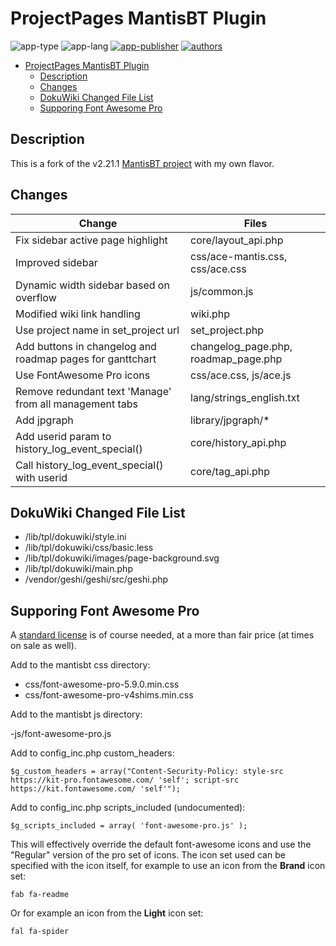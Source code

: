 # ProjectPages MantisBT Plugin

![app-type](https://img.shields.io/badge/category-mantisbt-blue.svg)
![app-lang](https://img.shields.io/badge/language-php-blue.svg)
[![app-publisher](https://img.shields.io/badge/%20%20%F0%9F%93%A6%F0%9F%9A%80-app--publisher-e10000.svg)](https://github.com/spmeesseman/app-publisher)
[![authors](https://img.shields.io/badge/authors-scott%20meesseman-6F02B5.svg?logo=visual%20studio%20code)](https://github.com/spmeesseman)

- [ProjectPages MantisBT Plugin](#ProjectPages-MantisBT-Plugin)
  - [Description](#Description)
  - [Changes](#Changes)
  - [DokuWiki Changed File List](#DokuWiki-Changed-File-List)
  - [Supporing Font Awesome Pro](#Supporing-Font-Awesome-Pro)

## Description

This is a fork of the v2.21.1 [MantisBT project](https://github.com/mantisbt/mantisbt) with my own flavor.

## Changes

|Change|Files|
|---|---|
|Fix sidebar active page highlight|core/layout_api.php|
|Improved sidebar|css/ace-mantis.css, css/ace.css|
|Dynamic width sidebar based on overflow|js/common.js|
|Modified wiki link handling|wiki.php|
|Use project name in set_project url|set_project.php|
|Add buttons in changelog and roadmap pages for ganttchart|changelog_page.php, roadmap_page.php|
|Use FontAwesome Pro icons|css/ace.css, js/ace.js|
|Remove redundant text 'Manage' from all management tabs|lang/strings_english.txt|
|Add jpgraph|library/jpgraph/*|
|Add userid param to history_log_event_special()|core/history_api.php|
|Call history_log_event_special() with userid|core/tag_api.php|

## DokuWiki Changed File List

- /lib/tpl/dokuwiki/style.ini
- /lib/tpl/dokuwiki/css/basic.less
- /lib/tpl/dokuwiki/images/page-background.svg
- /lib/tpl/dokuwiki/main.php
- /vendor/geshi/geshi/src/geshi.php

## Supporing Font Awesome Pro

A [standard license](https://fontawesome.com/plans/standard) is of course needed, at a more than fair price (at times on sale as well).  

Add to the mantisbt css directory:

- css/font-awesome-pro-5.9.0.min.css
- css/font-awesome-pro-v4shims.min.css

Add to the mantisbt js directory:

-js/font-awesome-pro.js

Add to config_inc.php custom_headers:

    $g_custom_headers = array("Content-Security-Policy: style-src https://kit-pro.fontawesome.com/ 'self'; script-src https://kit.fontawesome.com/ 'self'");

Add to config_inc.php scripts_included (undocumented):

    $g_scripts_included = array( 'font-awesome-pro.js' );

This will effectively override the default font-awesome icons and use the "Regular" version of the pro set of icons.  The icon set used can be specified with the icon itself, for example to use an icon from the **Brand** icon set:

    fab fa-readme

Or for example an icon from the **Light** icon set:

    fal fa-spider
